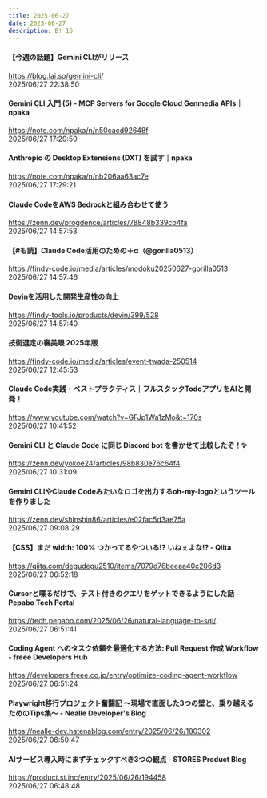 ```yaml
---
title: 2025-06-27
date: 2025-06-27
description: B! 15
---
```


#### 【今週の話題】Gemini CLIがリリース
https://blog.lai.so/gemini-cli/<br>
2025/06/27 22:38:50<br>


#### Gemini CLI 入門 (5) - MCP Servers for Google Cloud Genmedia APIs｜npaka
https://note.com/npaka/n/n50cacd92648f<br>
2025/06/27 17:29:50<br>


#### Anthropic の Desktop Extensions (DXT) を試す｜npaka
https://note.com/npaka/n/nb206aa63ac7e<br>
2025/06/27 17:29:21<br>


#### Claude CodeをAWS Bedrockと組み合わせて使う
https://zenn.dev/progdence/articles/78848b339cb4fa<br>
2025/06/27 14:57:53<br>


#### 【#も読】Claude Code活用のための＋α（@gorilla0513）
https://findy-code.io/media/articles/modoku20250627-gorilla0513<br>
2025/06/27 14:57:46<br>


#### Devinを活用した開発生産性の向上
https://findy-tools.io/products/devin/399/528<br>
2025/06/27 14:57:40<br>


#### 技術選定の審美眼 2025年版
https://findy-code.io/media/articles/event-twada-250514<br>
2025/06/27 12:45:53<br>


#### Claude Code実践・ベストプラクティス｜フルスタックTodoアプリをAIと開発！
https://www.youtube.com/watch?v=GFJp1Wa1zMo&t=170s<br>
2025/06/27 10:41:52<br>


#### Gemini CLI と Claude Code に同じ Discord bot を書かせて比較したぞ！✨
https://zenn.dev/yokoe24/articles/98b830e76c64f4<br>
2025/06/27 10:31:09<br>


#### Gemini CLIやClaude Codeみたいなロゴを出力するoh-my-logoというツールを作りました
https://zenn.dev/shinshin86/articles/e02fac5d3ae75a<br>
2025/06/27 09:08:29<br>


#### 【CSS】まだ width: 100% つかってるやついる⁉︎ いねぇよな⁉︎ - Qiita
https://qiita.com/degudegu2510/items/7079d76beeaa40c206d3<br>
2025/06/27 06:52:18<br>


#### Cursorと喋るだけで、テスト付きのクエリをゲットできるようにした話 - Pepabo Tech Portal
https://tech.pepabo.com/2025/06/26/natural-language-to-sql/<br>
2025/06/27 06:51:41<br>


#### Coding Agent へのタスク依頼を最適化する方法: Pull Request 作成 Workflow - freee Developers Hub
https://developers.freee.co.jp/entry/optimize-coding-agent-workflow<br>
2025/06/27 06:51:24<br>


#### Playwright移行プロジェクト奮闘記 〜現場で直面した3つの壁と、乗り越えるためのTips集〜 - Nealle Developer's Blog
https://nealle-dev.hatenablog.com/entry/2025/06/26/180302<br>
2025/06/27 06:50:47<br>


#### AIサービス導入時にまずチェックすべき3つの観点 - STORES Product Blog
https://product.st.inc/entry/2025/06/26/194458<br>
2025/06/27 06:48:48<br>


